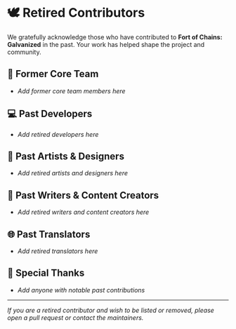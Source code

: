 # 🕊️ Retired Contributors

We gratefully acknowledge those who have contributed to **Fort of Chains: Galvanized** in the past. Your work has helped shape the project and community.

## 🏅 Former Core Team

- _Add former core team members here_

## 💻 Past Developers

- _Add retired developers here_

## 🎨 Past Artists & Designers

- _Add retired artists and designers here_

## 📝 Past Writers & Content Creators

- _Add retired writers and content creators here_

## 🌐 Past Translators

- _Add retired translators here_

## 🙏 Special Thanks

- _Add anyone with notable past contributions_

---

_If you are a retired contributor and wish to be listed or removed, please open a pull request or contact the maintainers._
